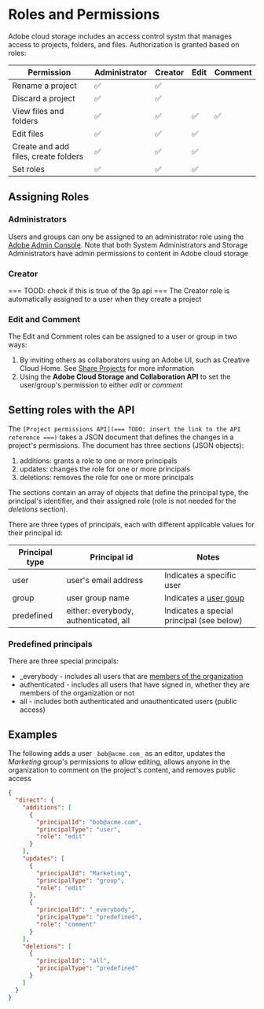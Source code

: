 # Roles and Permissions

Adobe cloud storage includes an access control systm that manages access to projects, folders, and files. Authorization is granted based on roles:

| Permission                           |  Administrator | Creator | Edit | Comment |
| ------------------------------------ | -------------- | ------- | ---- | ------- |
| Rename a project                     | ✅             | ✅      |      |         |
| Discard a project                    | ✅             | ✅      |      |         |
| View files and folders               | ✅             | ✅      | ✅   | ✅      |
| Edit files                           | ✅             | ✅      | ✅   |         |
| Create and add files, create folders | ✅             | ✅      | ✅   |         |
| Set roles                            | ✅             | ✅      | ✅   |         |

## Assigning Roles

### Administrators

Users and groups can ony be assigned to an administrator role using the [Adobe Admin Console](https://helpx.adobe.com/enterprise/using/admin-roles.html).
Note that both System Administrators and Storage Administrators have admin permissions to content in Adobe cloud storage

### Creator

=== TOOD: check if this is true of the 3p api ===
The Creator role is automatically assigned to a user when they create a project

### Edit and Comment

The Edit and Comment roles can be assigned to a user or group in two ways:

1. By inviting others as collaborators using an Adobe UI, such as Creative Cloud Home. See [Share Projects](https://helpx.adobe.com/creative-cloud/help/share-project.html) for more information
2. Using the **Adobe Cloud Storage and Collaboration API** to set the user/group's permission to either _edit_ or _comment_

## Setting roles with the API

The `[Project permissions API](=== TODO: insert the link to the API reference ===)` takes a JSON document that defines the changes in a project's permissions. The document has three sections (JSON objects):

1. additions: grants a role to one or more principals
2. updates: changes the role for one or more principals
3. deletions: removes the role for one or more principals

The sections contain an array of objects that define the principal type, the principal's identifier, and their assigned role (role is not needed for the _deletions_ section).

There are three types of principals, each with different applicable values for their principal id:

| Principal type | Principal id         | Notes |
| -------------- | -------------------- | ----- |
| user           | user's email address | Indicates a specific user |
| group          | user group name      | Indicates a [user goup](https://helpx.adobe.com/enterprise/using/user-groups.html) |
| predefined     | either: everybody, authenticated, all | Indicates a special principal (see below) |

### Predefined principals

There are three special principals:

- _everybody - includes all users that are [members of the organization](https://helpx.adobe.com/enterprise/using/manage-directory-users.html)
- authenticated - includes all users that have signed in, whether they are members of the organization or not
- all - includes both authenticated and unauthenticated users (public access)

## Examples

The following adds a user `_bob@acme.com_` as an editor, updates the _Marketing_ group's permissions to allow editing, allows anyone in the organization to comment on the project's content, and removes public access

```JSON
{
  "direct": {
    "additions": [
      {
        "principalId": "bob@acme.com",
        "principalType": "user",
        "role": "edit"
      }
    ],
    "updates": [
      {
        "principalId": "Marketing",
        "principalType": "group",
        "role": "edit"
      },
      {
        "principalId": "_everybody",
        "principalType": "predefined",
        "role": "comment"
      }
    ],
    "deletions": [
      {
        "principalId": "all",
        "principalType": "predefined"
      }
    ]
  }
}
```